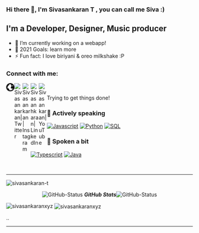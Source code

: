 ### Hi there 👋, I'm Sivasankaran T , you can call me Siva :)

## I'm a Developer, Designer, Music producer
- 🔭 I’m currently working on a webapp[][website]!
- 🥅 2021 Goals: learn more
- ⚡ Fun fact: I love biriyani & oreo milkshake :P

### Connect with me:

[<img align="left" alt="example.com" width="22px" src="https://raw.githubusercontent.com/iconic/open-iconic/master/svg/globe.svg" />][website]
[<img align="left" alt="Sivasankaran| Twitter" width="22px" src="https://cdn.jsdelivr.net/npm/simple-icons@v3/icons/twitter.svg" />][twitter]
[<img align="left" alt="Sivasankaran | Instagram" width="22px" src="https://cdn.jsdelivr.net/npm/simple-icons@v3/icons/instagram.svg" />][instagram]
[<img align="left" alt="Sivasanhkaran| LinkedIn" width="22px" src="https://cdn.jsdelivr.net/npm/simple-icons@v3/icons/linkedin.svg" />][linkedin]
[<img align="left" alt="Sivasankaran| YouTube" width="22px" src="https://cdn.jsdelivr.net/npm/simple-icons@v3/icons/youtube.svg" />][youtube]
<br />

Trying to get things done!

### 🔹 Actively speaking

[![Javascript](https://img.shields.io/badge/javascript-black?style=flat-square&logo=javascript)](https://developer.mozilla.org/en-US/docs/Web/JavaScript/)
[![Python](https://img.shields.io/badge/python-black?style=for-the-badge&logo=python)](https://www.python.org/)
[![SQL](https://img.shields.io/badge/sql-black?style=for-the-badge&logo=postgresql)](https://www.postgresql.org/)

### 🔸 Spoken a bit

<!-- [![Kotlin](https://img.shields.io/badge/kotlin-black?style=flat-square&logo=kotlin)](https://kotlinlang.org/) -->

[![Typescript](https://img.shields.io/badge/typescript-black?style=flat-square&logo=typescript)](https://www.typescriptlang.org/)
[![Java](https://img.shields.io/badge/java-black?style=for-the-badge&logo=java)](https://www.java.com/)

<br>

---

[twitter]: https://twitter.com/sivasankaranxyz
[instagram]: https://instagram.com/sivasankaranxyz
[linkedin]: https://linkedin.com/in/sivasankaranxyz
[website]: https://sivasankaran.xyz
[youtube]: https://www.youtube.com/channel/UC6zLx-HvJfiiAT5vv0dWq_w



<p align="left"> <img src="https://komarev.com/ghpvc/?username=sivasankaranxyz&label=Profile%20views&color=0e75b6&style=flat" alt="sivasankaran-t" /> </p>
<p align="center">
 <img src="https://media.giphy.com/media/8UHRm5oY4k4FDxq5QG/giphy.gif" width="30px" alt="GitHub-Status"/>&nbsp;<i><b>GitHub Stats</b></i><img src="https://media.giphy.com/media/8UHRm5oY4k4FDxq5QG/giphy.gif" width="30px" alt="GitHub-Status"/></p>

<p><img align="left" src="https://github-readme-stats.vercel.app/api/top-langs?username=sivasankaranxyz&show_icons=true&locale=en&layout=compact" alt="sivasankaranxyz" /></p>

<p>&nbsp;<img align="center" src="https://github-readme-stats.vercel.app/api?username=sivasankaranxyz&show_icons=true&locale=en" alt="sivasankaranxyz" width="410" /></p>
..
<hr>
